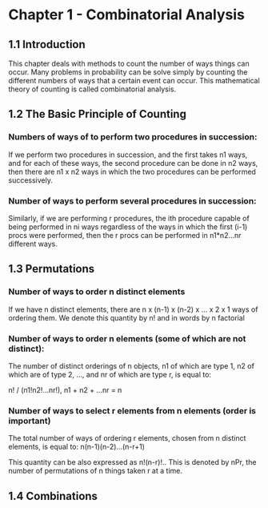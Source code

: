 # Chapter 1 - Combinatorial Analysis

## 1.1 Introduction

This chapter deals with methods to count the number of ways things can occur. Many problems in probability can be solve simply by counting the different numbers of ways that a certain event can occur. This mathematical theory of counting is called combinatorial analysis.

## 1.2 The Basic Principle of Counting

### Numbers of ways of to perform two procedures in succession:
If we perform two procedures in succession, and the first takes n1 ways, and for each of these ways, the second procedure can be done in n2 ways, then there are n1 x n2 ways in which the two procedures can be performed successively.

### Number of ways to perform several procedures in succession:
Similarly, if we are performing r procedures, the ith procedure capable of being performed in ni ways regardless of the ways in which the first (i-1) procs were performed, then the r procs can be performed in n1*n2...nr different ways.

## 1.3 Permutations

### Number of ways to order n distinct elements
If we have n distinct elements, there are n x (n-1) x (n-2) x ... x 2 x 1 ways of ordering them. We denote this quantity by n! and in words
by n factorial

### Number of ways to order n elements (some of which are not distinct):
The number of distinct orderings of n objects, n1 of which are type 1, n2 of which are of type 2, ..., and nr of which are type r, is
equal to:

n! / (n1!n2!...nr!), n1 + n2 + ...nr = n

### Number of ways to select r elements from n elements (order is important)
The total number of ways of ordering r elements, chosen from n distinct elements, is equal to: n(n-1)(n-2)...(n-r+1)

This quantity can be also expressed as n!(n-r)!.. This is denoted by nPr, the number of permutations of n things taken r at a time.

## 1.4 Combinations
